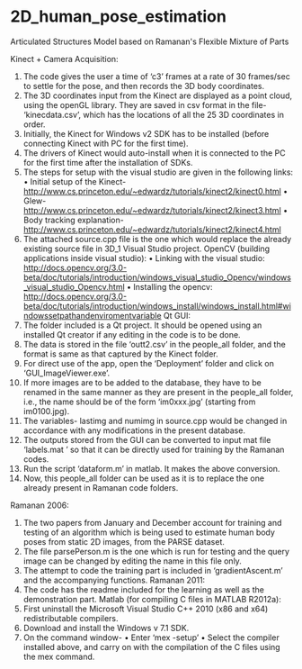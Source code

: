 # 2D_human_pose_estimation
Articulated Structures Model based on Ramanan's Flexible Mixture of Parts


Kinect + Camera Acquisition:
1.	The code gives the user a time of ‘c3’ frames at a rate of 30 frames/sec to settle for the pose, and then records the 3D body coordinates.
2.	The 3D coordinates input from the Kinect are displayed as a point cloud, using the openGL library. They are saved in csv format in the file- ‘kinecdata.csv’, which has the locations of all the 25 3D coordinates in order.
3.	Initially, the Kinect for Windows v2 SDK has to be installed (before connecting Kinect with PC for the first time).
4.	The drivers of Kinect would auto-install when it is connected to the PC for the first time after the installation of SDKs.
5.	The steps for setup with the visual studio are given in the following links:
•	Initial setup of the Kinect- http://www.cs.princeton.edu/~edwardz/tutorials/kinect2/kinect0.html
•	Glew- http://www.cs.princeton.edu/~edwardz/tutorials/kinect2/kinect3.html
•	Body tracking explanation- http://www.cs.princeton.edu/~edwardz/tutorials/kinect2/kinect4.html
6.	The attached source.cpp file is the one which would replace the already existing source file in 3D_1 Visual Studio project. 
OpenCV (building applications inside visual studio):
•	Linking with the visual studio: http://docs.opencv.org/3.0-beta/doc/tutorials/introduction/windows_visual_studio_Opencv/windows_visual_studio_Opencv.html
•	Installing the opencv: http://docs.opencv.org/3.0-beta/doc/tutorials/introduction/windows_install/windows_install.html#windowssetpathandenviromentvariable
Qt GUI:
1.	The folder included is a Qt project. It should be opened using an installed Qt creator if any editing in the code is to be done. 
2.	The data is stored in the file ‘outt2.csv’ in the people_all folder, and the format is same as that captured by the Kinect folder.
3.	For direct use of the app, open the ‘Deployment’ folder and click on ‘GUI_ImageViewer.exe’.
4.	If more images are to be added to the database, they have to be renamed in the same manner as they are present in the people_all folder, i.e., the name should be of the form ‘im0xxx.jpg’ (starting from im0100.jpg).
5.	The variables- lastimg and numimg in source.cpp would be changed in accordance with any modifications in the present database.
6.	The outputs stored from the GUI can be converted to input mat file ‘labels.mat ’ so that it can be directly used for training by the Ramanan codes. 
7.	Run the script ‘dataform.m’ in matlab. It makes the above conversion.
8.	Now, this people_all folder can be used as it is to replace the one already present in Ramanan code folders. 



Ramanan 2006:
1.	The two papers from January and December account for training and testing of an algorithm which is being used to estimate human body poses from static 2D images, from the PARSE dataset.
2.	The file parsePerson.m is the one which is run for testing and the query image can be changed by editing the name in this file only.
3.	The attempt to code the training part is included in ‘gradientAscent.m’ and the accompanying functions.
Ramanan 2011:
1.	The code has the readme included for the learning as well as the demonstration part.
Matlab (for compiling C files in MATLAB R2012a):
1.	First uninstall the Microsoft Visual Studio C++ 2010 (x86 and x64) redistributable compilers.
2.	Download and install the Windows v 7.1 SDK. 
3.	On the command window-
•	Enter ‘mex -setup’
•	Select the compiler installed above, and carry on with the compilation of the C files using the mex command.
